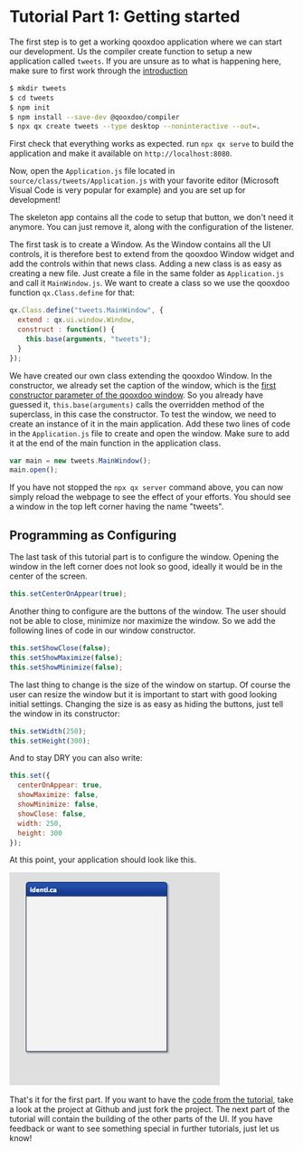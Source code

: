 # Tutorial Part 1: Getting started


The first step is to get a working qooxdoo application where we can start our development. Us the compiler create function to setup a new application called `tweets`. If you are unsure as to what is happening here, make sure to first work through the [introduction](/)

```bash
$ mkdir tweets
$ cd tweets
$ npm init
$ npm install --save-dev @qooxdoo/compiler
$ npx qx create tweets --type desktop --noninteractive --out=.
```

First check that everything works as expected. run `npx qx serve` to build the application and make it available on `http://localhost:8080`.

Now, open the `Application.js` file located in `source/class/tweets/Application.js` with your favorite editor (Microsoft Visual Code is very popular for example) and you are set up for development!

The skeleton app contains all the code to setup that button, we don't need it anymore. You can just remove it, along with the configuration of the listener.

The first task is to create a Window. As the Window contains all the UI controls, it is therefore best to extend from the qooxdoo Window widget and add the controls within that news class. Adding a new class is as easy as creating a new file. Just create a file in the same folder as `Application.js` and call it `MainWindow.js`. We want to create a class so we use the qooxdoo function `qx.Class.define` for that:

```javascript
qx.Class.define("tweets.MainWindow", {
  extend : qx.ui.window.Window,
  construct : function() {
    this.base(arguments, "tweets");
  }
});
```

We have created our own class extending the qooxdoo Window. In the constructor, we already set the caption of the window, which is 
the [first constructor parameter of the qooxdoo window](https://www.qooxdoo.org/devel/api/#qx.ui.window.Window). So you 
already have guessed it, `this.base(arguments)` calls the overridden method of the superclass, in this case the constructor. To test the window, we need to create an instance of it in the main application. Add these two lines of code in the `Application.js` file to create and open the window. Make sure to add it at the end of the main function in the application class.

```javascript
var main = new tweets.MainWindow();
main.open();
```

If you have not stopped the `npx qx server` command above, you can now simply reload the webpage to see the effect of your efforts. You should see a window in the top left corner having the name "tweets".

Programming as Configuring
--------------------------

The last task of this tutorial part is to configure the window. Opening the window in the left corner does not look so good, ideally it would be in the center of the screen.

```javascript
this.setCenterOnAppear(true);
```

Another thing to configure are the buttons of the window. The user should not be able to close, minimize nor maximize the window. So we add the following lines of code in our window constructor.

```javascript
this.setShowClose(false);
this.setShowMaximize(false);
this.setShowMinimize(false);
```

The last thing to change is the size of the window on startup. Of course the user can resize the window but it is important to start with good looking initial settings. Changing the size is as easy as hiding the buttons, just tell the window in its constructor:

```javascript
this.setWidth(250);
this.setHeight(300);
```

And to stay DRY you can also write:

```javascript
this.set({
  centerOnAppear: true,
  showMaximize: false,
  showMinimize: false,
  showClose: false,
  width: 250,
  height: 300
});
```

At this point, your application should look like this.

![step 1](step11.png)

That's it for the first part. If you want to have the 
[code from the tutorial](https://github.com/qooxdoo/qooxdoo/blob/master/docs/tutorial/twitter/tutorial-part-1.md), take a look at the project at Github and just fork the project. The next part of the tutorial will contain the building of the other parts of the UI. If you have feedback or want to see something special in further tutorials, just let us know!
